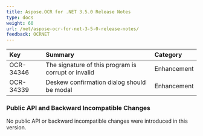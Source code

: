```yaml
---
title: Aspose.OCR for .NET 3.5.0 Release Notes
type: docs
weight: 60
url: /net/aspose-ocr-for-net-3-5-0-release-notes/
feedback: OCRNET
---
```


|**Key** |**Summary** |**Category** |
| :- | :- | :- |
|OCR-34346 |The signature of this program is corrupt or invalid |Enhancement |
|OCR-34339 |Deskew confirmation dialog should be modal |Enhancement |
### **Public API and Backward Incompatible Changes**
No public API or backward incompatible changes were introduced in this version.
